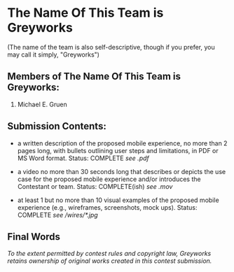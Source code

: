 # The Name Of This Team is Greyworks
(The name of the team is also self-descriptive, though if you prefer, you may call it simply, "Greyworks")

## Members of The Name Of This Team is Greyworks:

1. Michael E. Gruen

## Submission Contents:

* a written description of the proposed mobile experience, no more than 2 pages long, with bullets outlining user steps and limitations, in PDF or MS Word format. Status: COMPLETE *see .pdf*

* a video no more than 30 seconds long that describes or depicts the use case for the proposed mobile experience and/or introduces the Contestant or team. Status: COMPLETE(ish) *see .mov*

* at least 1 but no more than 10 visual examples of the proposed mobile experience (e.g., wireframes, screenshots, mock ups). Status: COMPLETE *see /wires/\*.jpg*


## Final Words

_To the extent permitted by contest rules and copyright law, Greyworks retains ownership of original works created in this contest submission._
